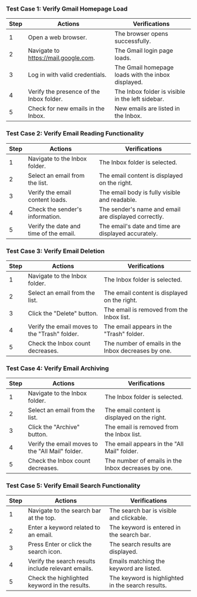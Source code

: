 ### Test Case 1: Verify Gmail Homepage Load
| Step | Actions | Verifications |
|------|---------|---------------|
| 1 | Open a web browser. | The browser opens successfully. |
| 2 | Navigate to https://mail.google.com. | The Gmail login page loads. |
| 3 | Log in with valid credentials. | The Gmail homepage loads with the inbox displayed. |
| 4 | Verify the presence of the Inbox folder. | The Inbox folder is visible in the left sidebar. |
| 5 | Check for new emails in the Inbox. | New emails are listed in the Inbox. |

### Test Case 2: Verify Email Reading Functionality
| Step | Actions | Verifications |
|------|---------|---------------|
| 1 | Navigate to the Inbox folder. | The Inbox folder is selected. |
| 2 | Select an email from the list. | The email content is displayed on the right. |
| 3 | Verify the email content loads. | The email body is fully visible and readable. |
| 4 | Check the sender's information. | The sender's name and email are displayed correctly. |
| 5 | Verify the date and time of the email. | The email's date and time are displayed accurately. |

### Test Case 3: Verify Email Deletion
| Step | Actions | Verifications |
|------|---------|---------------|
| 1 | Navigate to the Inbox folder. | The Inbox folder is selected. |
| 2 | Select an email from the list. | The email content is displayed on the right. |
| 3 | Click the "Delete" button. | The email is removed from the Inbox list. |
| 4 | Verify the email moves to the "Trash" folder. | The email appears in the "Trash" folder. |
| 5 | Check the Inbox count decreases. | The number of emails in the Inbox decreases by one. |

### Test Case 4: Verify Email Archiving
| Step | Actions | Verifications |
|------|---------|---------------|
| 1 | Navigate to the Inbox folder. | The Inbox folder is selected. |
| 2 | Select an email from the list. | The email content is displayed on the right. |
| 3 | Click the "Archive" button. | The email is removed from the Inbox list. |
| 4 | Verify the email moves to the "All Mail" folder. | The email appears in the "All Mail" folder. |
| 5 | Check the Inbox count decreases. | The number of emails in the Inbox decreases by one. |

### Test Case 5: Verify Email Search Functionality
| Step | Actions | Verifications |
|------|---------|---------------|
| 1 | Navigate to the search bar at the top. | The search bar is visible and clickable. |
| 2 | Enter a keyword related to an email. | The keyword is entered in the search bar. |
| 3 | Press Enter or click the search icon. | The search results are displayed. |
| 4 | Verify the search results include relevant emails. | Emails matching the keyword are listed. |
| 5 | Check the highlighted keyword in the results. | The keyword is highlighted in the search results. |
